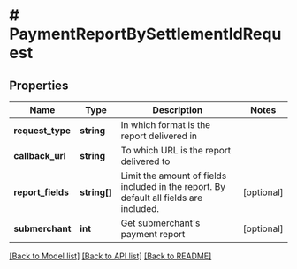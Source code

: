 # # PaymentReportBySettlementIdRequest

## Properties

Name | Type | Description | Notes
------------ | ------------- | ------------- | -------------
**request_type** | **string** | In which format is the report delivered in |
**callback_url** | **string** | To which URL is the report delivered to |
**report_fields** | **string[]** | Limit the amount of fields included in the report. By default all fields are included. | [optional]
**submerchant** | **int** | Get submerchant&#39;s payment report | [optional]

[[Back to Model list]](../../README.md#models) [[Back to API list]](../../README.md#endpoints) [[Back to README]](../../README.md)
